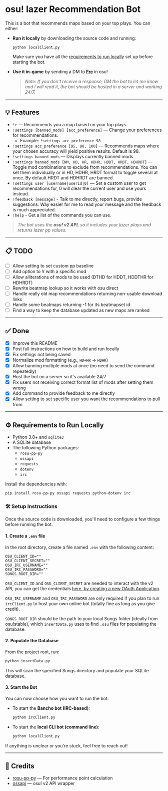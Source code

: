 # osu! lazer Recommendation Bot

This is a bot that recommends maps based on your top plays. You can either:

- **Run it locally** by downloading the source code and running:

    ```
    python localClient.py
    ```

    Make sure you have all the [requirements to run locally](https://github.com/Frc-dev/FrcBot/tree/master?tab=readme-ov-file#%EF%B8%8F-requirements-to-run-locally) set up before starting the bot.

- **Use it in-game** by sending a DM to [**Frc**](https://osu.ppy.sh/users/4638940) in osu!  
  > _Note: If you don't receive a response, DM the bot to let me know and I will read it, the bot should be hosted in a server and working 24/7._

---

## 💡 Features

- `!r` — Recommends you a map based on your top plays.
- `!settings [banned_mods] [acc_preference]` — Change your preferences for recommendations.
  - Example: `!settings acc_preference 98`
- `!settings acc_preference [95, 98, 100]` — Recommends maps where your chosen accuracy will yield positive results. Default is 98.
- `!settings banned_mods` — Displays currently banned mods.
- `!settings banned_mods [NM, HD, HR, HDHR, HDDT, HRDT, HDHRDT]` — Toggle mod combinations to exclude from recommendations. You can set them individually or in HD, HDHR, HRDT format to toggle several at once. By default HRDT and HDHRDT are banned.
- `!settings user [username|userid|0]` — Set a custom user to get recommendations for, 0 will clear the current user and use yours instead.
- `!feedback [message]` - Talk to me directly, report bugs, provide suggestions. Way easier for me to read your message and the feedback is much appreciated.
- `!help` - Get a list of the commands you can use.

> _The bot uses the **osu! v2 API**, so it includes your lazer plays and returns lazer pp values._

---

## 📋 TODO

- [ ] Allow setting to set custom pp baseline
- [ ] Add option to !r with a specific mod
- [ ] Allow alliterations of mods to be used (DTHD for HDDT, HDDTHR for HDHRDT)
- [ ] Rewrite beatmap lookup so it works with osu direct
- [ ] Handle really old map recommendations returning non-usable download links
- [ ] Handle some beatmaps returning -1 for its beatmapset id
- [ ] Find a way to keep the database updated as new maps are ranked

---

## ✅ Done

- [x] Improve this README
- [x] Post full instructions on how to build and run locally
- [x] Fix settings not being saved
- [x] Normalize mod formatting (e.g., `HD+HR` → `HDHR`)
- [x] Allow banning multiple mods at once (no need to send the command repeatedly)
- [x] Host the bot on a server so it's available 24/7
- [x] Fix users not receiving correct format list of mods after setting them wrong
- [x] Add command to provide feedback to me directly
- [x] Allow setting to set specific user you want the recommendations to pull from

---

## ⚙️ Requirements to Run Locally

- Python 3.8+ and `sqlite3`
- A SQLite database
- The following Python packages:
  - `rosu-pp-py`
  - `ossapi`
  - `requests`
  - `dotenv`
  - `irc`

Install the dependencies with:

```bash
pip install rosu-pp-py ossapi requests python-dotenv irc
```
### 🛠️ Setup Instructions

Once the source code is downloaded, you'll need to configure a few things before running the bot.

#### 1. Create a `.env` file

In the root directory, create a file named `.env` with the following content:

```env
OSU_CLIENT_ID=""
OSU_CLIENT_SECRET=""
OSU_IRC_USERNAME=""
OSU_IRC_PASSWORD=""
SONGS_ROOT_DIR=""
```

`OSU_CLIENT_ID` and `OSU_CLIENT_SECRET` are needed to interact with the v2 API, you can get the credentials [here, by creating a new OAuth Application](https://osu.ppy.sh/home/account/edit).

`OSU_IRC_USERNAME` and `OSU_IRC_PASSWORD` are only required if you plan to run `ircClient.py` to host your own online bot (totally fine as long as you give credit).

`SONGS_ROOT_DIR` should be the path to your local Songs folder (ideally from osu!stable), which `insertData.py` uses to find `.osu` files for populating the database.

#### 2. Populate the Database

From the project root, run:

```bash
python insertData.py
```

This will scan the specified Songs directory and populate your SQLite database.


#### 3. Start the Bot

You can now choose how you want to run the bot:

- To start the **Bancho bot (IRC-based)**:

  ```bash
  python ircClient.py
  ```

- To start the **local CLI bot (command line)**:

  ```bash
  python localClient.py
  ```
  
If anything is unclear or you're stuck, feel free to reach out!

---

## 🧠 Credits

- [rosu-pp-py](https://github.com/4nykey/rosu-pp-py) — For performance point calculation
- [ossapi](https://github.com/ppy/ossapi) — osu! v2 API wrapper
